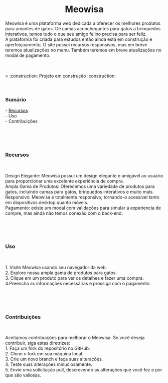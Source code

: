 <h1 align="center"> Meowisa </h1>

<p>
  Meowisa é uma plataforma web dedicada a oferecer os melhores produtos para amantes de gatos. De camas aconchegantes para gatos a brinquedos interativos, temos tudo o que seu amigo felino precisa para ser feliz. 
  <br>
  A plataforma foi criada para estudos então ainda está em construção e aperfeiçoamento. O site possui recursos responsivos, mas em breve teremos atualizações no menu. Também teremos em breve atualizações no modal de pagamento.
</p>
<br><br>
> :construction: Projeto em construção :construction:
<br><br><br>
<h3>Sumário</h3>
<p>
  - <a href="main#-recursos-">Recursos</a>
  <br>  
  - Uso
  <br>
  - Contribuições
</p>
<br><br><br>

<h3 id="Recursos"> Recursos </h3>
<br>
<p> Design Elegante: Meowisa possui um design elegante e amigável ao usuário para proporcionar uma excelente experiência de compra.
  <br>
  Ampla Gama de Produtos: Oferecemos uma variedade de produtos para gatos, incluindo camas para gatos, brinquedos interativos e muito mais.
  <br>
  Responsivo: Meowisa é totalmente responsivo, tornando-o acessível tanto em dispositivos desktop quanto móveis.
  <br>
  Pagamento: existe um modal com validações para simular a experiencia de compre, mas ainda não temos conexão com o back-end.
  <br>
</p>

<br><br><br>
<h3>Uso</h3>
<br>
<p>
  1. Visite Meowisa usando seu navegador da web.
  <br>
  2. Explore nossa ampla gama de produtos para gatos.
  <br>
  3. Clique em um produto para ver os detalhes e fazer uma compra.
  <br>
  4.Preencha as informações necessárias e prossiga com o pagamento.
</p>
<br><br><br>

<h3>Contribuições</h3>
<br>
<p>Aceitamos contribuições para melhorar o Meowisa. Se você deseja contribuir, siga estas diretrizes:
  <br>
  1. Faça um fork do repositório no GitHub.
  <br>
  2. Clone o fork em sua máquina local.
  <br>
  3. Crie um novo branch e faça suas alterações.
  <br>
  4. Teste suas alterações minuciosamente.
  <br>
  5. Envie uma solicitação pull, descrevendo as alterações que você fez e por que são valiosas.
  <br><br>
 </p>
